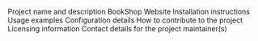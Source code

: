 Project name and description
BookShop Website
Installation instructions
Usage examples
Configuration details
How to contribute to the project
Licensing information
Contact details for the project maintainer(s)
